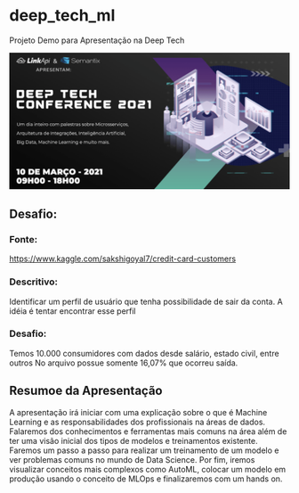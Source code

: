 # deep_tech_ml
Projeto Demo para Apresentação na Deep Tech

![alt text](./img/dt_ml.png)

## Desafio:

### Fonte:
https://www.kaggle.com/sakshigoyal7/credit-card-customers

### Descritivo:
Identificar um perfil de usuário que tenha possibilidade de sair da conta. A idéia é tentar encontrar esse perfil

### Desafio:
Temos 10.000 consumidores com dados desde salário, estado civil, entre outros
 No arquivo possue somente 16,07% que ocorreu saída.

## Resumoe da Apresentação

A apresentação irá iniciar com uma explicação sobre o que é Machine Learning e
as responsabilidades dos profissionais na áreas de dados. Falaremos dos conhecimentos
e ferramentas mais comuns na área além de ter uma visão inicial dos tipos de modelos e 
treinamentos existente.
Faremos um passo a passo para realizar um treinamento de um modelo e ver problemas comuns 
no mundo de Data Science.
Por fim, iremos visualizar conceitos mais complexos como AutoML, colocar um modelo em produção 
usando o conceito de MLOps e finalizaremos com um hands on. 